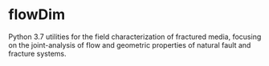 # flowDim

Python 3.7 utilities for the field characterization of fractured media, focusing on the joint-analysis of flow and geometric properties of natural fault and fracture systems.
